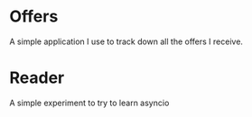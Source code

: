 # Offers
A simple application I use to track down all the offers I receive.

# Reader

A simple experiment to try to learn asyncio
